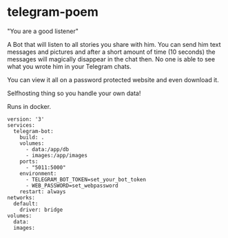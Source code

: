 # telegram-poem
"You are a good listener"

A Bot that will listen to all stories you share with him.
You can send him text messages and pictures and after a short amount of time (10 seconds) the messages will magically disappear in the chat then.
No one is able to see what you wrote him in your Telegram chats.

You can view it all on a password protected website and even download it.

Selfhosting thing so you handle your own data!

Runs in docker.

```
version: '3'
services:
  telegram-bot:
    build: .
    volumes:
      - data:/app/db
      - images:/app/images
    ports:
      - "5011:5000"
    environment:
      - TELEGRAM_BOT_TOKEN=set_your_bot_token
      - WEB_PASSWORD=set_webpassword
    restart: always
networks:
  default:
    driver: bridge
volumes:
  data:
  images:
```
